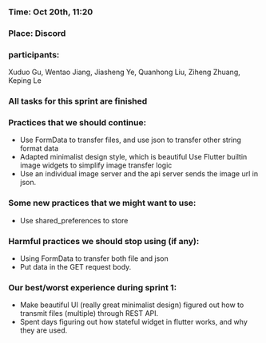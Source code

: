 ### Time: Oct 20th, 11:20

### Place: Discord

### participants: 
Xuduo Gu, Wentao Jiang, Jiasheng Ye, Quanhong Liu, Ziheng Zhuang, Keping Le

### All tasks for this sprint are finished

### Practices that we should continue:
* Use FormData to transfer files, and use json to transfer other string format data
* Adapted minimalist design style, which is beautiful
Use Flutter builtin image widgets to simplify image transfer logic
* Use an individual image server and the api server sends the image url in json.

### Some new practices that we might want to use:
* Use shared_preferences to store 

### Harmful practices we should stop using (if any):
* Using FormData to transfer both file and json
* Put data in the GET request body.

### Our best/worst experience during sprint 1:
* Make beautiful UI (really great minimalist design)
figured out how to transmit files (multiple) through REST API.
* Spent days figuring out how stateful widget in flutter works, and why they are used. 